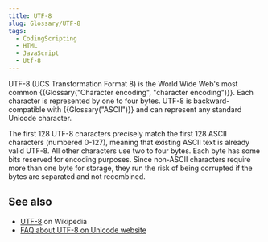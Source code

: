 ```yaml
---
title: UTF-8
slug: Glossary/UTF-8
tags:
  - CodingScripting
  - HTML
  - JavaScript
  - Utf-8
---
```


UTF-8 (UCS Transformation Format 8) is the World Wide Web's most common {{Glossary("Character encoding", "character encoding")}}. Each character is represented by one to four bytes. UTF-8 is backward-compatible with {{Glossary("ASCII")}} and can represent any standard Unicode character.

The first 128 UTF-8 characters precisely match the first 128 ASCII characters (numbered 0-127), meaning that existing ASCII text is already valid UTF-8. All other characters use two to four bytes. Each byte has some bits reserved for encoding purposes. Since non-ASCII characters require more than one byte for storage, they run the risk of being corrupted if the bytes are separated and not recombined.

## See also

- [UTF-8](https://en.wikipedia.org/wiki/UTF-8) on Wikipedia
- [FAQ about UTF-8 on Unicode website](https://www.unicode.org/faq/utf_bom.html#UTF8)
